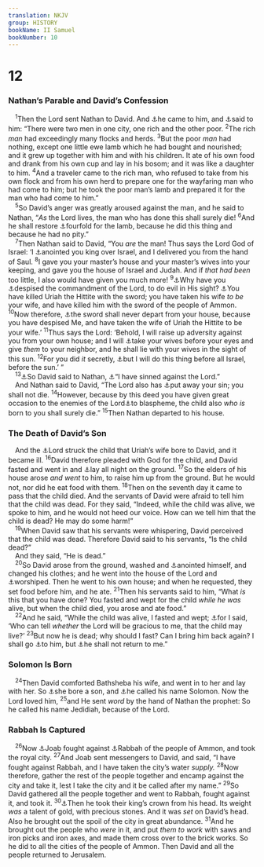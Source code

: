 ```yaml
---
translation: NKJV
group: HISTORY
bookName: II Samuel 
bookNumber: 10
---
```


<div class="title"><h1>12</h1><h3>Nathan’s Parable and David’s Confession</h3></div>
<span class="verse 2sa_12_1"> <sup>1</sup>Then the Lord sent Nathan to David. And <a data-toggle="tooltip" data-placement="bottom" title="1 Chr. 21:7; (Heb. 13:4)">⚓</a>he came to him, and <a data-toggle="tooltip" data-placement="bottom" title="Ps. 51:title">⚓</a>said to him: “There were two men in one city, one rich and the other poor. </span>
<span class="verse 2sa_12_2"><sup>2</sup>The rich <i>man</i> had exceedingly many flocks and herds. </span>
<span class="verse 2sa_12_3"><sup>3</sup>But the poor <i>man</i> had nothing, except one little ewe lamb which he had bought and nourished; and it grew up together with him and with his children. It ate of his own food and drank from his own cup and lay in his bosom; and it was like a daughter to him. </span>
<span class="verse 2sa_12_4"><sup>4</sup>And a traveler came to the rich man, who refused to take from his own flock and from his own herd to prepare one for the wayfaring man who had come to him; but he took the poor man’s lamb and prepared it for the man who had come to him.”<br/></span>
<span class="verse 2sa_12_5"> <sup>5</sup>So David’s anger was greatly aroused against the man, and he said to Nathan, “<i>As</i> the Lord lives, the man who has done this shall surely die! </span>
<span class="verse 2sa_12_6"><sup>6</sup>And he shall restore <a data-toggle="tooltip" data-placement="bottom" title="1 Kin. 20:35–41">⚓</a>fourfold for the lamb, because he did this thing and because he had no pity.”<br/></span>
<span class="verse 2sa_12_7"> <sup>7</sup>Then Nathan said to David, “You <i>are</i> the man! Thus says the Lord God of Israel: ‘I <a data-toggle="tooltip" data-placement="bottom" title="(Ex. 22:1); Luke 19:8">⚓</a>anointed you king over Israel, and I delivered you from the hand of Saul. </span>
<span class="verse 2sa_12_8"><sup>8</sup>I gave you your master’s house and your master’s wives into your keeping, and gave you the house of Israel and Judah. And if <i>that</i> <i>had</i> <i>been</i> too little, I also would have given you much more! </span>
<span class="verse 2sa_12_9"><sup>9</sup><a data-toggle="tooltip" data-placement="bottom" title="1 Sam. 16:13; 2 Sam. 5:3">⚓</a>Why have you <a data-toggle="tooltip" data-placement="bottom" title="1 Sam. 15:19">⚓</a>despised the commandment of the Lord, to do evil in His sight? <a data-toggle="tooltip" data-placement="bottom" title="Num. 15:31">⚓</a>You have killed Uriah the Hittite with the sword; you have taken his wife <i>to</i> <i>be</i> your wife, and have killed him with the sword of the people of Ammon. </span>
<span class="verse 2sa_12_10"><sup>10</sup>Now therefore, <a data-toggle="tooltip" data-placement="bottom" title="2 Sam. 11:14–17, 27">⚓</a>the sword shall never depart from your house, because you have despised Me, and have taken the wife of Uriah the Hittite to be your wife.’ </span>
<span class="verse 2sa_12_11"><sup>11</sup>Thus says the Lord: ‘Behold, I will raise up adversity against you from your own house; and I will <a data-toggle="tooltip" data-placement="bottom" title="2 Sam. 13:28; 18:14; 1 Kin. 2:25; (Amos 7:9)">⚓</a>take your wives before your eyes and give <i>them</i> to your neighbor, and he shall lie with your wives in the sight of this sun. </span>
<span class="verse 2sa_12_12"><sup>12</sup>For you did <i>it</i> secretly, <a data-toggle="tooltip" data-placement="bottom" title="Deut. 28:30; 2 Sam. 16:21, 22">⚓</a>but I will do this thing before all Israel, before the sun.’ ”<br/></span>
<span class="verse 2sa_12_13"> <sup>13</sup><a data-toggle="tooltip" data-placement="bottom" title="2 Sam. 16:22">⚓</a>So David said to Nathan, <a data-toggle="tooltip" data-placement="bottom" title="1 Sam. 15:24">⚓</a>“I have sinned against the Lord.”<br/> And Nathan said to David, “The Lord also has <a data-toggle="tooltip" data-placement="bottom" title="2 Sam. 24:10; Job 7:20; Ps. 51; Luke 18:13">⚓</a>put away your sin; you shall not die. </span>
<span class="verse 2sa_12_14"><sup>14</sup>However, because by this deed you have given great occasion to the enemies of the Lord<a data-toggle="tooltip" data-placement="bottom" title="2 Sam. 24:10; Job 7:21; (Ps. 32:1–5; Prov. 28:13; Mic. 7:18); Zech. 3:4">⚓</a>to blaspheme, the child also <i>who</i> <i>is</i> born to you shall surely die.” </span>
<span class="verse 2sa_12_15"><sup>15</sup>Then Nathan departed to his house.<br/></span>
<div class="title"><h3>The Death of David’s Son</h3></div>
<span class="verse 2sa_12_15"> And the <a data-toggle="tooltip" data-placement="bottom" title="Is. 52:5; (Ezek. 36:20, 23); Rom. 2:24">⚓</a>Lord struck the child that Uriah’s wife bore to David, and it became ill. </span>
<span class="verse 2sa_12_16"><sup>16</sup>David therefore pleaded with God for the child, and David fasted and went in and <a data-toggle="tooltip" data-placement="bottom" title="1 Sam. 25:38">⚓</a>lay all night on the ground. </span>
<span class="verse 2sa_12_17"><sup>17</sup>So the elders of his house arose <i>and</i> <i>went</i> to him, to raise him up from the ground. But he would not, nor did he eat food with them. </span>
<span class="verse 2sa_12_18"><sup>18</sup>Then on the seventh day it came to pass that the child died. And the servants of David were afraid to tell him that the child was dead. For they said, “Indeed, while the child was alive, we spoke to him, and he would not heed our voice. How can we tell him that the child is dead? He may do some harm!”<br/></span>
<span class="verse 2sa_12_19"> <sup>19</sup>When David saw that his servants were whispering, David perceived that the child was dead. Therefore David said to his servants, “Is the child dead?”<br/> And they said, “He is dead.”<br/></span>
<span class="verse 2sa_12_20"> <sup>20</sup>So David arose from the ground, washed and <a data-toggle="tooltip" data-placement="bottom" title="2 Sam. 13:31">⚓</a>anointed himself, and changed his clothes; and he went into the house of the Lord and <a data-toggle="tooltip" data-placement="bottom" title="Ruth 3:3; Matt. 6:17">⚓</a>worshiped. Then he went to his own house; and when he requested, they set food before him, and he ate. </span>
<span class="verse 2sa_12_21"><sup>21</sup>Then his servants said to him, “What <i>is</i> this that you have done? You fasted and wept for the child <i>while</i> <i>he</i> <i>was</i> alive, but when the child died, you arose and ate food.”<br/></span>
<span class="verse 2sa_12_22"> <sup>22</sup>And he said, “While the child was alive, I fasted and wept; <a data-toggle="tooltip" data-placement="bottom" title="Job 1:20">⚓</a>for I said, ‘Who can tell <i>whether</i> the Lord will be gracious to me, that the child may live?’ </span>
<span class="verse 2sa_12_23"><sup>23</sup>But now he is dead; why should I fast? Can I bring him back again? I shall go <a data-toggle="tooltip" data-placement="bottom" title="Is. 38:1–5; Joel 2:14; Jon. 3:9">⚓</a>to him, but <a data-toggle="tooltip" data-placement="bottom" title="Gen. 37:35">⚓</a>he shall not return to me.”<br/></span>
<div class="title"><h3>Solomon Is Born</h3></div>
<span class="verse 2sa_12_24"> <sup>24</sup>Then David comforted Bathsheba his wife, and went in to her and lay with her. So <a data-toggle="tooltip" data-placement="bottom" title="Job 7:8–10">⚓</a>she bore a son, and <a data-toggle="tooltip" data-placement="bottom" title="Matt. 1:6">⚓</a>he called his name Solomon. Now the Lord loved him, </span>
<span class="verse 2sa_12_25"><sup>25</sup>and He sent <i>word</i> by the hand of Nathan the prophet: So he called his name Jedidiah, because of the Lord.<br/></span>
<div class="title"><h3>Rabbah Is Captured</h3></div>
<span class="verse 2sa_12_26"> <sup>26</sup>Now <a data-toggle="tooltip" data-placement="bottom" title="1 Chr. 22:9">⚓</a>Joab fought against <a data-toggle="tooltip" data-placement="bottom" title="1 Chr. 20:1">⚓</a>Rabbah of the people of Ammon, and took the royal city. </span>
<span class="verse 2sa_12_27"><sup>27</sup>And Joab sent messengers to David, and said, “I have fought against Rabbah, and I have taken the city’s water <i>supply.</i></span>
<span class="verse 2sa_12_28"><sup>28</sup>Now therefore, gather the rest of the people together and encamp against the city and take it, lest I take the city and it be called after my name.” </span>
<span class="verse 2sa_12_29"><sup>29</sup>So David gathered all the people together and went to Rabbah, fought against it, and took it. </span>
<span class="verse 2sa_12_30"><sup>30</sup><a data-toggle="tooltip" data-placement="bottom" title="Deut. 3:11; 2 Sam. 11:1">⚓</a>Then he took their king’s crown from his head. Its weight <i>was</i> a talent of gold, with precious stones. And it was <i>set</i> on David’s head. Also he brought out the spoil of the city in great abundance. </span>
<span class="verse 2sa_12_31"><sup>31</sup>And he brought out the people who <i>were</i> in it, and put <i>them</i> <i>to</i> <i>work</i> with saws and iron picks and iron axes, and made them cross over to the brick works. So he did to all the cities of the people of Ammon. Then David and all the people returned to Jerusalem.<br/></span>
